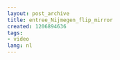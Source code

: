 ```yaml
---
layout: post_archive
title: entree_Nijmegen_flip_mirror
created: 1206894636
tags:
- video
lang: nl
---
```


